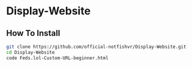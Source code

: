 # Display-Website

## How To Install

```bash
git clone https://github.com/official-notfishvr/Display-Website.git
cd Display-Website
code Feds.lol-Custom-URL-beginner.html
```
